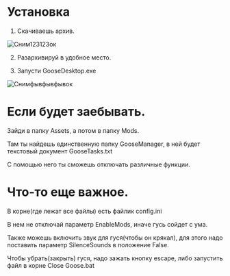 # Установка
1. Скачиваешь архив.
   
![Сним123123ок](https://github.com/p4sh4bsc/small-goose/assets/120973158/e8d1f8e5-9a84-4f44-8589-f9b2ab386eba)

2. Разархивируй в удобное место.

3. Запусти GooseDesktop.exe
   
![Снимфывфывфывок](https://github.com/p4sh4bsc/small-goose/assets/120973158/a682d64c-1dc6-40a3-a474-0806bffcd038)



# Если будет заебывать.

Зайди в папку Assets, а потом в папку Mods.

Там ты найдешь единственную папку GooseManager, в ней будет текстовый документ GooseTasks.txt

С помощью него ты сможешь отключать различные функции.

# Что-то еще важное.

В корне(где лежат все файлы) есть файлик config.ini

В нем не отключай параметр EnableMods, иначе гусь сойдет с ума.

Также можешь включить звук для гуся(чтобы он крякал), для этого надо поставить параметр SilenceSounds в положение False.

Чтобы убрать(закрыть) гуся, надо зажать кнопку escape, либо запустить файл в корне Close Goose.bat
